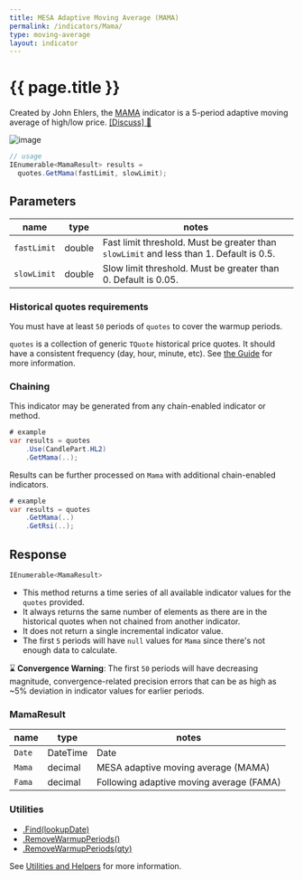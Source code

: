 ```yaml
---
title: MESA Adaptive Moving Average (MAMA)
permalink: /indicators/Mama/
type: moving-average
layout: indicator
---
```


# {{ page.title }}

Created by John Ehlers, the [MAMA](http://mesasoftware.com/papers/MAMA.pdf) indicator is a 5-period adaptive moving average of high/low price.
[[Discuss] :speech_balloon:]({{site.github.repository_url}}/discussions/211 "Community discussion about this indicator")

![image]({{site.baseurl}}/assets/charts/Mama.png)

```csharp
// usage
IEnumerable<MamaResult> results =
  quotes.GetMama(fastLimit, slowLimit);
```

## Parameters

| name | type | notes
| -- |-- |--
| `fastLimit` | double | Fast limit threshold.  Must be greater than `slowLimit` and less than 1.  Default is 0.5.
| `slowLimit` | double | Slow limit threshold.  Must be greater than 0.  Default is 0.05.

### Historical quotes requirements

You must have at least `50` periods of `quotes` to cover the warmup periods.

`quotes` is a collection of generic `TQuote` historical price quotes.  It should have a consistent frequency (day, hour, minute, etc).  See [the Guide]({{site.baseurl}}/guide/#historical-quotes) for more information.

### Chaining

This indicator may be generated from any chain-enabled indicator or method.

```csharp
# example
var results = quotes
    .Use(CandlePart.HL2)
    .GetMama(..);
```

Results can be further processed on `Mama` with additional chain-enabled indicators.

```csharp
# example
var results = quotes
    .GetMama(..)
    .GetRsi(..);
```

## Response

```csharp
IEnumerable<MamaResult>
```

- This method returns a time series of all available indicator values for the `quotes` provided.
- It always returns the same number of elements as there are in the historical quotes when not chained from another indicator.
- It does not return a single incremental indicator value.
- The first `5` periods will have `null` values for `Mama` since there's not enough data to calculate.

:hourglass: **Convergence Warning**: The first `50` periods will have decreasing magnitude, convergence-related precision errors that can be as high as ~5% deviation in indicator values for earlier periods.

### MamaResult

| name | type | notes
| -- |-- |--
| `Date` | DateTime | Date
| `Mama` | decimal | MESA adaptive moving average (MAMA)
| `Fama` | decimal | Following adaptive moving average (FAMA)

### Utilities

- [.Find(lookupDate)]({{site.baseurl}}/utilities#find-indicator-result-by-date)
- [.RemoveWarmupPeriods()]({{site.baseurl}}/utilities#remove-warmup-periods)
- [.RemoveWarmupPeriods(qty)]({{site.baseurl}}/utilities#remove-warmup-periods)

See [Utilities and Helpers]({{site.baseurl}}/utilities#utilities-for-indicator-results) for more information.
